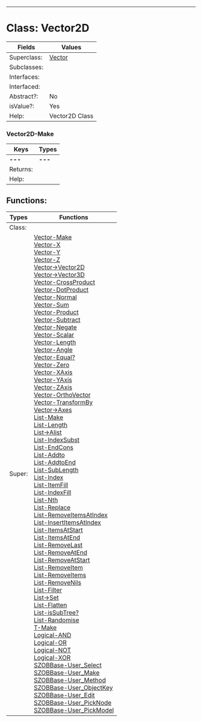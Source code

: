 ---------

# Class:	Vector2D

| Fields | Values |
| --------- | --------- |
| Superclass: | [Vector](Vector.html) |
| Subclasses: |  |
| Interfaces: |  |
| Interfaced: |  |
| Abstract?: | No |
| isValue?: | Yes |
| Help: | Vector2D Class |

### Vector2D-Make

| Keys | Types |
| --------- | --------- |
| **---** | **---** |
| Returns: |  |
| Help: |  |


## Functions:

| Types | Functions |
| --------- | --------- |
| Class: |  |
| Super: | [Vector-Make](Vector.html) <br> [Vector-X](Vector.html) <br> [Vector-Y](Vector.html) <br> [Vector-Z](Vector.html) <br> [Vector->Vector2D](Vector.html) <br> [Vector->Vector3D](Vector.html) <br> [Vector-CrossProduct](Vector.html) <br> [Vector-DotProduct](Vector.html) <br> [Vector-Normal](Vector.html) <br> [Vector-Sum](Vector.html) <br> [Vector-Product](Vector.html) <br> [Vector-Subtract](Vector.html) <br> [Vector-Negate](Vector.html) <br> [Vector-Scalar](Vector.html) <br> [Vector-Length](Vector.html) <br> [Vector-Angle](Vector.html) <br> [Vector-Equal?](Vector.html) <br> [Vector-Zero](Vector.html) <br> [Vector-XAxis](Vector.html) <br> [Vector-YAxis](Vector.html) <br> [Vector-ZAxis](Vector.html) <br> [Vector-OrthoVector](Vector.html) <br> [Vector-TransformBy](Vector.html) <br> [Vector->Axes](Vector.html) <br> [List-Make](List.html) <br> [List-Length](List.html) <br> [List->Alist](List.html) <br> [List-IndexSubst](List.html) <br> [List-EndCons](List.html) <br> [List-Addto](List.html) <br> [List-AddtoEnd](List.html) <br> [List-SubLength](List.html) <br> [List-Index](List.html) <br> [List-ItemFill](List.html) <br> [List-IndexFill](List.html) <br> [List-Nth](List.html) <br> [List-Replace](List.html) <br> [List-RemoveItemsAtIndex](List.html) <br> [List-InsertItemsAtIndex](List.html) <br> [List-ItemsAtStart](List.html) <br> [List-ItemsAtEnd](List.html) <br> [List-RemoveLast](List.html) <br> [List-RemoveAtEnd](List.html) <br> [List-RemoveAtStart](List.html) <br> [List-RemoveItem](List.html) <br> [List-RemoveItems](List.html) <br> [List-RemoveNils](List.html) <br> [List-Filter](List.html) <br> [List->Set](List.html) <br> [List-Flatten](List.html) <br> [List-isSubTree?](List.html) <br> [List-Randomise](List.html) <br> [T-Make](T.html) <br> [Logical-AND](Logical.html) <br> [Logical-OR](Logical.html) <br> [Logical-NOT](Logical.html) <br> [Logical-XOR](Logical.html) <br> [SZOBBase-User_Select](SZOBBase.html) <br> [SZOBBase-User_Make](SZOBBase.html) <br> [SZOBBase-User_Method](SZOBBase.html) <br> [SZOBBase-User_ObjectKey](SZOBBase.html) <br> [SZOBBase-User_Edit](SZOBBase.html) <br> [SZOBBase-User_PickNode](SZOBBase.html) <br> [SZOBBase-User_PickModel](SZOBBase.html) |


